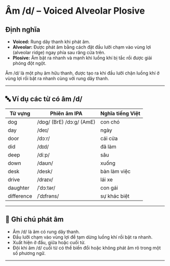 # Âm /d/ – Voiced Alveolar Plosive

## Định nghĩa
- **Voiced:** Rung dây thanh khi phát âm.
- **Alveolar:** Được phát âm bằng cách đặt đầu lưỡi chạm vào vùng lợi (alveolar ridge) ngay phía sau răng cửa trên.
- **Plosive:** Âm bật ra nhanh và mạnh khi luồng khí bị tắc rồi được giải phóng đột ngột.

Âm /d/ là một phụ âm hữu thanh, được tạo ra khi đầu lưỡi chặn luồng khí ở vùng lợi rồi bật ra nhanh cùng với rung dây thanh.

---

## 🔤 Ví dụ các từ có âm /d/

| Từ vựng    | Phiên âm IPA  | Nghĩa tiếng Việt         |
|------------|----------------|--------------------------|
| dog        | /dɒɡ/ (BrE) /dɔːɡ/ (AmE) | con chó           |
| day        | /deɪ/          | ngày                    |
| door       | /dɔːr/         | cái cửa                 |
| did        | /dɪd/          | đã làm                  |
| deep       | /diːp/         | sâu                     |
| down       | /daʊn/         | xuống                   |
| desk       | /desk/         | bàn làm việc            |
| drive      | /draɪv/        | lái xe                  |
| daughter   | /ˈdɔːtər/      | con gái                 |
| difference | /ˈdɪfrəns/     | sự khác biệt            |

---

## 📌 Ghi chú phát âm
- Âm /d/ là âm có rung dây thanh.
- Đầu lưỡi chạm vào vùng lợi để tạm dừng luồng khí rồi bật ra nhanh.
- Xuất hiện ở đầu, giữa hoặc cuối từ.
- Đôi khi âm /d/ cuối từ có thể biến đổi hoặc không phát âm rõ trong một số phương ngữ.

---
 
